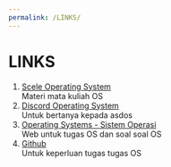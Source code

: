 ```yaml
---
permalink: /LINKS/
---
```

# LINKS
1. [Scele Operating System](https://scele.cs.ui.ac.id/course/view.php?id=3268)<br>
Materi mata kuliah OS
2. [Discord Operating System](https://discord.com/invite/XDuCrVp48m)<br>
Untuk bertanya kepada asdos
3. [Operating Systems - Sistem Operasi](https://os.vlsm.org/)<br>
Web untuk tugas OS dan soal soal OS
4. [Github](https://github.com/)<br>
Untuk keperluan tugas tugas OS
